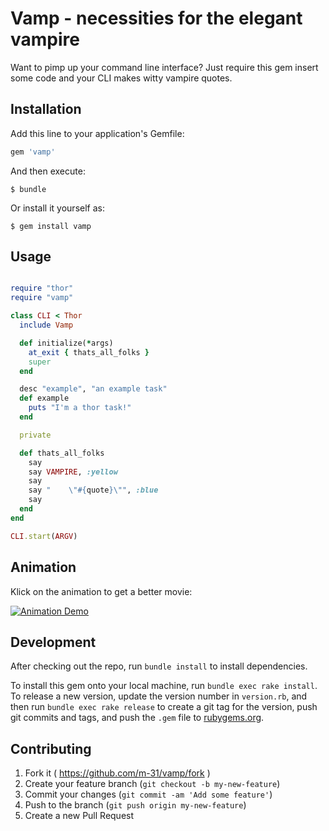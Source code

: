# Vamp - necessities for the elegant vampire

Want to pimp up your command line interface?
Just require this gem insert some code and your CLI makes witty vampire quotes.

## Installation

Add this line to your application's Gemfile:

```ruby
gem 'vamp'
```

And then execute:

    $ bundle

Or install it yourself as:

    $ gem install vamp

## Usage

```ruby

require "thor"
require "vamp"

class CLI < Thor
  include Vamp

  def initialize(*args)
    at_exit { thats_all_folks }
    super
  end

  desc "example", "an example task"
  def example
    puts "I'm a thor task!"
  end

  private

  def thats_all_folks
    say
    say VAMPIRE, :yellow
    say
    say "    \"#{quote}\"", :blue
    say
  end
end

CLI.start(ARGV)
```

## Animation

Klick on the animation to get a better movie:

[![Animation Demo](https://raw.githubusercontent.com/m-31/vamp/data/pic/demo_001.gif)](https://raw.githubusercontent.com/m-31/vamp/data/pic/demo_001.mp4)


## Development

After checking out the repo, run `bundle install` to install dependencies.

To install this gem onto your local machine, run `bundle exec rake install`. To release a new version, update the version number in `version.rb`, and then run `bundle exec rake release` to create a git tag for the version, push git commits and tags, and push the `.gem` file to [rubygems.org](https://rubygems.org).

## Contributing

1. Fork it ( https://github.com/m-31/vamp/fork )
2. Create your feature branch (`git checkout -b my-new-feature`)
3. Commit your changes (`git commit -am 'Add some feature'`)
4. Push to the branch (`git push origin my-new-feature`)
5. Create a new Pull Request
